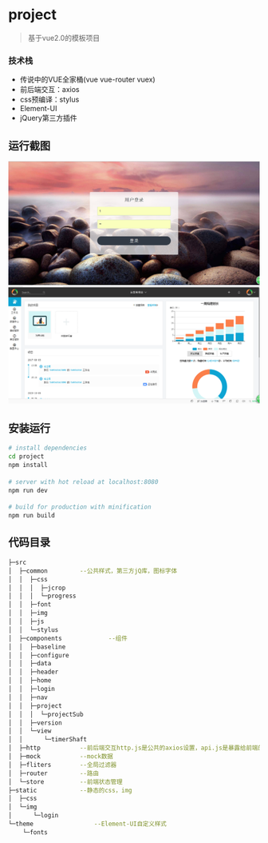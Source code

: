 # project

> 基于vue2.0的模板项目

### 技术栈
- 传说中的VUE全家桶(vue vue-router vuex)
- 前后端交互：axios
- css预编译：stylus
- Element-UI
- jQuery第三方插件

## 运行截图
![登录](https://github.com/mahuaide/project/raw/master/screenshots/login.png)
![首页](https://github.com/mahuaide/project/raw/master/screenshots/home413.png)


## 安装运行

``` bash
# install dependencies
cd project
npm install

# server with hot reload at localhost:8080
npm run dev

# build for production with minification
npm run build
```
## 代码目录

``` bash
├─src
│  ├─common			--公共样式，第三方jQ库，图标字体
│  │  ├─css
│  │  │  ├─jcrop
│  │  │  └─progress
│  │  ├─font
│  │  ├─img
│  │  ├─js
│  │  └─stylus
│  ├─components		        --组件
│  │  ├─baseline
│  │  ├─configure
│  │  ├─data
│  │  ├─header
│  │  ├─home
│  │  ├─login
│  │  ├─nav
│  │  ├─project
│  │  │  └─projectSub
│  │  ├─version
│  │  └─view
│  │      └─timerShaft
│  ├─http			--前后端交互http.js是公共的axios设置，api.js是暴露给前端的方法，path.js后端服务路径
│  ├─mock			--mock数据
│  ├─fliters		--全局过滤器
│  ├─router			--路由
│  └─store			--前端状态管理
├─static			--静态的css，img
│  ├─css
│  └─img
│      └─login
└─theme			        --Element-UI自定义样式
    └─fonts
